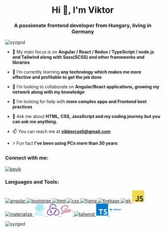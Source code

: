<h1 align="center">Hi 👋, I'm Viktor</h1>
<h3 align="center">A passionate frontend developer from Hungary, living in Germany</h3>

<p align="left"> <img src="https://komarev.com/ghpvc/?username=syzgod&label=Profile%20views&color=0e75b6&style=flat" alt="syzgod" /> </p>

- 🔭 My main focus is on **Angular / React / Redux / TypeScript / node.js and Tailwind along with Sass(SCSS) and other frameworks and libraries**

- 🌱 I’m currently learning **any technology which makes me more effective and profitable to get the job done**

- 👯 I’m looking to collaborate on **Angular/React applications, growing my network along with my knowledge**

- 🤝 I’m looking for help with **more complex apps and Frontend best practices**

- 💬 Ask me about **HTML, CSS, JavaScript and my coding journey but you can ask me anything.**

- 📫 You can reach me at **vikberczeli@gmail.com**

- ⚡ Fun fact **I've been using PCs more than 30 years**

<h3 align="left">Connect with me:</h3>
<p align="left">
<a href="https://linkedin.com/in/bevik" target="blank"><img align="center" src="https://raw.githubusercontent.com/rahuldkjain/github-profile-readme-generator/master/src/images/icons/Social/linked-in-alt.svg" alt="bevik" height="30" width="40" /></a>
</p>

<h3 align="left">Languages and Tools:</h3>
<p align="left"> <a href="https://getbootstrap.com" target="_blank" rel="noreferrer"><img src="https://cdn.jsdelivr.net/gh/devicons/devicon@latest/icons/angularjs/angularjs-original.svg" alt="angular" width="40" height="40"/>
            <img src="https://cdn.jsdelivr.net/gh/devicons/devicon@latest/icons/bootstrap/bootstrap-original-wordmark.svg" alt="bootstrap" width="40" height="40"/>
           </a> <a href="https://www.w3schools.com/css/" target="_blank" rel="noreferrer"> <img src="https://cdn.jsdelivr.net/gh/devicons/devicon@latest/icons/html5/html5-original.svg" alt="html" width="40" height="40"/>
            <img src="https://cdn.jsdelivr.net/gh/devicons/devicon@latest/icons/css3/css3-original.svg" alt="css" width="40" height="40"/>
            <a href="https://www.figma.com/" target="_blank" rel="noreferrer"> <img src="https://www.vectorlogo.zone/logos/figma/figma-icon.svg" alt="figma" width="40" height="40"/> </a> <a href="https://firebase.google.com/" target="_blank" rel="noreferrer"> <img src="https://www.vectorlogo.zone/logos/firebase/firebase-icon.svg" alt="firebase" width="40" height="40"/> </a> <a href="https://git-scm.com/" target="_blank" rel="noreferrer"> <img src="https://www.vectorlogo.zone/logos/git-scm/git-scm-icon.svg" alt="git" width="40" height="40"/> </a> <a href="https://www.w3.org/html/" target="_blank" rel="noreferrer"> 
           </a> <a href="https://developer.mozilla.org/en-US/docs/Web/JavaScript" target="_blank" rel="noreferrer"> <img src="https://raw.githubusercontent.com/devicons/devicon/master/icons/javascript/javascript-original.svg" alt="javascript" width="40" height="40"/> </a> <a href="https://materializecss.com/" target="_blank" rel="noreferrer"> <img src="https://raw.githubusercontent.com/prplx/svg-logos/5585531d45d294869c4eaab4d7cf2e9c167710a9/svg/materialize.svg" alt="materialize" width="40" height="40"/> </a> <a href="https://reactjs.org/" target="_blank" rel="noreferrer"> <img src="https://raw.githubusercontent.com/devicons/devicon/master/icons/react/react-original-wordmark.svg" alt="react" width="40" height="40"/> </a> <a href="https://redux.js.org" target="_blank" rel="noreferrer"> <img src="https://raw.githubusercontent.com/devicons/devicon/master/icons/redux/redux-original.svg" alt="redux" width="40" height="40"/> </a> <a href="https://sass-lang.com" target="_blank" rel="noreferrer"> <img src="https://raw.githubusercontent.com/devicons/devicon/master/icons/sass/sass-original.svg" alt="sass" width="40" height="40"/> </a> <a href="https://tailwindcss.com/" target="_blank" rel="noreferrer"> <img src="https://www.vectorlogo.zone/logos/tailwindcss/tailwindcss-icon.svg" alt="tailwind" width="40" height="40"/> </a> <a href="https://www.typescriptlang.org/" target="_blank" rel="noreferrer"> <img src="https://raw.githubusercontent.com/devicons/devicon/master/icons/typescript/typescript-original.svg" alt="typescript" width="40" height="40"/> </a> <a href="https://webpack.js.org" target="_blank" rel="noreferrer"> <img src="https://raw.githubusercontent.com/devicons/devicon/d00d0969292a6569d45b06d3f350f463a0107b0d/icons/webpack/webpack-original-wordmark.svg" alt="webpack" width="40" height="40"/> </a> </p>

<p><img align="center" src="https://github-readme-stats.vercel.app/api/top-langs?username=syzgod&show_icons=true&locale=en&layout=compact" alt="syzgod" /></p>
